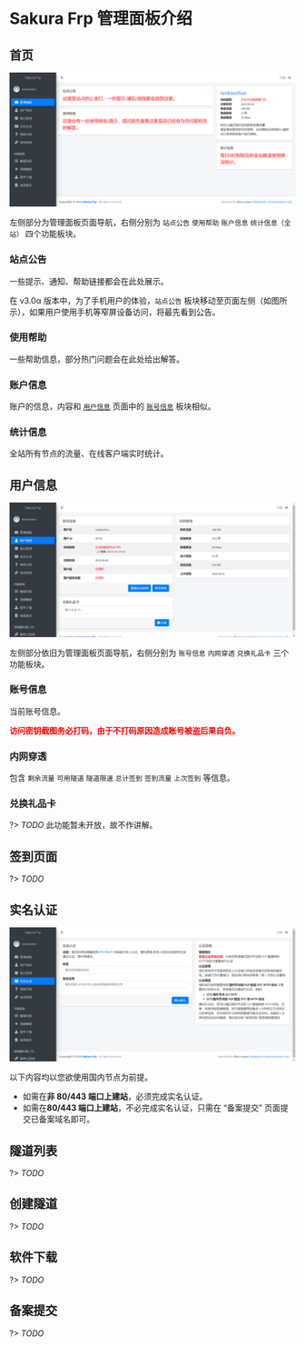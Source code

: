 # Sakura Frp 管理面板介绍

## 首页

![](_images/image-3.png)

左侧部分为管理面板页面导航，右侧分别为 `站点公告` `使用帮助` `账户信息` `统计信息（全站）` 四个功能板块。

### 站点公告

一些提示、通知、帮助链接都会在此处展示。

在 v3.0α 版本中，为了手机用户的体验，`站点公告` 板块移动至页面左侧（如图所示），如果用户使用手机等窄屏设备访问，将最先看到公告。

### 使用帮助

一些帮助信息，部分热门问题会在此处给出解答。

### 账户信息

账户的信息，内容和 [`用户信息`](#用户信息) 页面中的 [`账号信息`](#账号信息) 板块相似。

### 统计信息

全站所有节点的流量、在线客户端实时统计。


## 用户信息

![](_images/image-4.png)

左侧部分依旧为管理面板页面导航，右侧分别为 `账号信息` `内网穿透` `兑换礼品卡` 三个功能板块。

### 账号信息

当前账号信息。

**<font color="red">访问密钥截图务必打码，由于不打码原因造成账号被盗后果自负。</font>**

### 内网穿透

包含 `剩余流量` `可用隧道` `隧道限速` `总计签到` `签到流量` `上次签到` 等信息。

### 兑换礼品卡

?> _TODO_ 此功能暂未开放，故不作讲解。

## 签到页面

?> _TODO_

## 实名认证

![](_images/image-5.png)

以下内容均以您欲使用国内节点为前提。

+ 如需在**非 80/443 端口上建站**，必须完成实名认证。
+ 如需在**80/443 端口上建站**，不必完成实名认证，只需在 “备案提交” 页面提交已备案域名即可。

## 隧道列表

?> _TODO_

## 创建隧道

?> _TODO_

## 软件下载

?> _TODO_

## 备案提交

?> _TODO_
